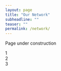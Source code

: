 ```yaml
---
layout: page
title: "Our Network"
subheadline: ""
teaser: ""
permalink: /network/
---
```


Page under construction
 <div class="flex-container">
  <div>1</div>
  <div>2</div>
  <div>3</div>
</div> 
